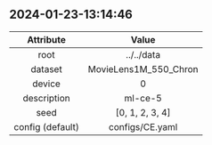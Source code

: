 
## 2024-01-23-13:14:46 


|  Attribute   |   Value   |
| :-------------: | :-----------: |
|  root  |   ../../data    |
|  dataset  |   MovieLens1M_550_Chron    |
|  device  |   0    |
|  description  |   ml-ce-5    |
|  seed  |   [0, 1, 2, 3, 4]    |
|  config (default)  |   configs/CE.yaml    |
